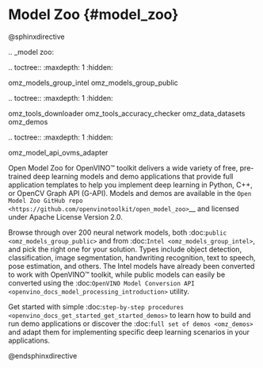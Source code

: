 # Model Zoo {#model_zoo}

@sphinxdirective

.. _model zoo:

.. toctree::
   :maxdepth: 1
   :hidden:

   omz_models_group_intel
   omz_models_group_public

.. toctree::
   :maxdepth: 1
   :hidden:

   omz_tools_downloader
   omz_tools_accuracy_checker
   omz_data_datasets
   omz_demos

.. toctree::
   :maxdepth: 1
   :hidden:

   omz_model_api_ovms_adapter


Open Model Zoo for OpenVINO™ toolkit delivers a wide variety of free, pre-trained deep learning models and demo applications that provide full application templates to help you implement deep learning in Python, C++, or OpenCV Graph API (G-API). Models and demos are available in the `Open Model Zoo GitHub repo <https://github.com/openvinotoolkit/open_model_zoo>`__ and licensed under Apache License Version 2.0.

Browse through over 200 neural network models, both :doc:`public <omz_models_group_public>` and from :doc:`Intel <omz_models_group_intel>`, and pick the right one for your solution. Types include object detection, classification, image segmentation, handwriting recognition, text to speech, pose estimation, and others. The Intel models have already been converted to work with OpenVINO™ toolkit, while public models can easily be converted using the :doc:`OpenVINO Model Conversion API <openvino_docs_model_processing_introduction>` utility.

Get started with simple :doc:`step-by-step procedures <openvino_docs_get_started_get_started_demos>` to learn how to build and run demo applications or discover the :doc:`full set of demos <omz_demos>` and adapt them for implementing specific deep learning scenarios in your applications.

@endsphinxdirective
